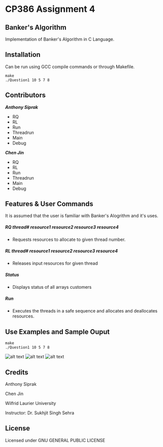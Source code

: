 # CP386 Assignment 4

## Banker's Algorithm
Implementation of Banker's Algorithm in C Language.

## Installation
Can be run using GCC compile commands or through Makefile.
```
make
./Question1 10 5 7 8
```

## Contributors
***Anthony Siprak***
- RQ
- RL
- Run
- Threadrun
- Main
- Debug

***Chen Jin***
- RQ
- RL
- Run
- Threadrun
- Main
- Debug

## Features & User Commands
It is assumed that the user is familiar with Banker's Alogrithm and it's uses.
##### RQ thread# resource1 resource2 resource3 resource4
  - Requests resources to allocate to given thread number.
##### RL thread# resource1 resource2 resource3 resource4  
  - Releases input resources for given thread
##### Status
  - Displays status of all arrays customers
##### Run
  - Executes the threads in a safe sequence and allocates and deallocates resources.

## Use Examples and Sample Ouput

```
make
./Question1 10 5 7 8
```
![alt text](https://i.ibb.co/mNM6pv7/p1.png)
![alt text](https://i.ibb.co/cwPdFNY/p2.png)
![alt text](https://i.ibb.co/9Nz7Sh9/p3.png)

## Credits
Anthony Siprak

Chen Jin



Wilfrid Laurier University

Instructor: Dr. Sukhjit Singh Sehra
## License
Licensed under GNU GENERAL PUBLIC LICENSE

